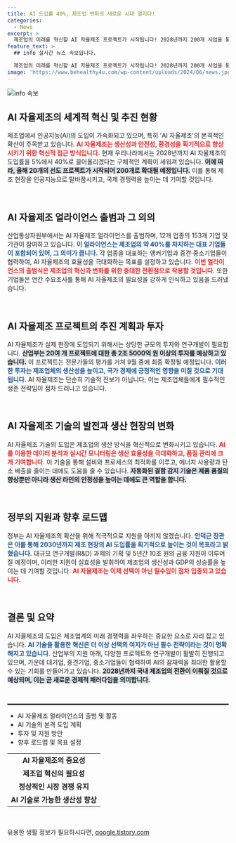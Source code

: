```yaml
---
title: AI 도입률 40%, 제조업 변화의 새로운 시대 열리다!
categories:
  - News
excerpt: >
  제조업의 미래를 혁신할 AI 자율제조 프로젝트가 시작됩니다! 2028년까지 200개 사업을 통해 AI 도입률을 40%로 끌어올려 생산성과 안전성을 대폭 향상시킬 계획입니다. 지금 바로 자세한 내용을 확인하세요!
feature_text: >
  ## info 실시간 뉴스 속보입니다.

  제조업의 미래를 혁신할 AI 자율제조 프로젝트가 시작됩니다! 2028년까지 200개 사업을 통해 AI 도입률을 40%로 끌어올려 생산성과 안전성을 대폭 향상시킬 계획입니다. 지금 바로 자세한 내용을 확인하세요!
image: 'https://www.behealthy4u.com/wp-content/uploads/2024/06/news.jpg'
---
```


<p><img src="https://www.behealthy4u.com/wp-content/uploads/2024/06/news.jpg" alt="info 속보" /></p>

<h2 data-ke-size="size26">AI 자율제조의 세계적 혁신 및 추진 현황</h2>

<p data-ke-size="size16">제조업에서 인공지능(AI)의 도입이 가속화되고 있으며, 특히 'AI 자율제조'의 본격적인 확산이 주목받고 있습니다. <b><span style="color: #ee2323;">AI 자율제조는 생산성과 안전성, 환경성을 획기적으로 향상시키기 위한 혁신적 접근 방식입니다.</span></b> 현재 우리나라에서는 2028년까지 AI 자율제조의 도입률을 5%에서 40%로 끌어올리겠다는 구체적인 계획이 세워져 있습니다. <b><span style="background-color: #21538527;">이에 따라, 올해 20개의 선도 프로젝트가 시작되어 200개로 확대될 예정입니다.</span></b> 이를 통해 제조 현장을 인공지능으로 탈바꿈시키고, 국제 경쟁력을 높이는 데 기여할 것입니다.</p>

<p data-ke-size="size16">&nbsp;</p>

<h2 data-ke-size="size26">AI 자율제조 얼라이언스 출범과 그 의의</h2>

<p data-ke-size="size16">산업통상자원부에서는 AI 자율제조 얼라이언스를 출범하며, 12개 업종의 153개 기업 및 기관이 참여하고 있습니다. <b><span style="color: #1a5490;">이 얼라이언스는 제조업의 약 40%를 차지하는 대표 기업들이 포함되어 있어, 그 의미가 큽니다.</span></b> 각 업종을 대표하는 앵커기업과 중견·중소기업들이 협력하여, AI 자율제조의 효율성을 극대화하는 목표를 설정하고 있습니다. <b><span style="color: #ee2323;">이번 얼라이언스의 출범식은 제조업의 혁신과 변화를 위한 중대한 전환점으로 작용할 것입니다.</span></b> 또한 기업들은 연간 수요조사를 통해 AI 자율제조의 필요성을 강하게 인식하고 있음을 드러냈습니다.</p>

<p data-ke-size="size16">&nbsp;</p>

<h2 data-ke-size="size26">AI 자율제조 프로젝트의 추진 계획과 투자</h2>

<p data-ke-size="size16">AI 자율제조가 실제 현장에 도입되기 위해서는 상당한 규모의 투자와 연구개발이 필요합니다. <b><span style="background-color: #21538527;">산업부는 20여 개 프로젝트에 대한 총 2조 5000억 원 이상의 투자를 예상하고 있습니다.</span></b> 이 프로젝트는 전문가들의 평가를 거쳐 9월 중에 최종 확정될 예정입니다. <b><span style="color: #1a5490;">이러한 투자는 제조업체의 생산성을 높이고, 국가 경제에 긍정적인 영향을 미칠 것으로 기대됩니다.</span></b> AI 자율제조는 단순히 기술적 진보가 아닙니다; 이는 제조업체들에게 필수적인 생존 전략임이 점차 드러나고 있습니다.</p>

<p data-ke-size="size16">&nbsp;</p>

<h2 data-ke-size="size26">AI 자율제조 기술의 발전과 생산 현장의 변화</h2>

<p data-ke-size="size16">AI 자율제조 기술의 도입은 제조업의 생산 방식을 혁신적으로 변화시키고 있습니다. <b><span style="color: #ee2323;">AI를 이용한 데이터 분석과 실시간 모니터링은 생산 효율성을 극대화하고, 품질 관리에 크게 기여합니다.</span></b> 이 기술을 통해 설비와 프로세스의 최적화를 이루고, 에너지 사용량과 탄소 배출을 줄이는 데에도 도움을 줄 수 있습니다. <b><span style="background-color: #21538527;">자동화된 결함 감지 기술은 제품 품질의 향상뿐만 아니라 생산 라인의 안정성을 높이는 데에도 큰 역할을 합니다.</span></b></p>

<p data-ke-size="size16">&nbsp;</p>

<h2 data-ke-size="size26">정부의 지원과 향후 로드맵</h2>

<p data-ke-size="size16">정부는 AI 자율제조의 확산을 위해 적극적으로 지원을 아끼지 않겠습니다. <b><span style="color: #1a5490;">안덕근 장관은 이를 통해 2030년까지 제조 현장의 AI 도입률을 획기적으로 높이는 것이 목표라고 밝혔습니다.</span></b> 대규모 연구개발(R&D) 과제의 기획 및 5년간 10조 원의 금융 지원이 이루어질 예정이며, 이러한 지원이 실효성을 발휘하여 제조업의 생산성과 GDP의 상승률을 높이는 데 기여할 것입니다. <b><span style="color: #ee2323;">AI 자율제조는 이제 선택이 아닌 필수임이 점차 입증되고 있습니다.</span></b></p>

<p data-ke-size="size16">&nbsp;</p>

<h2 data-ke-size="size26">결론 및 요약</h2>

<p data-ke-size="size16">AI 자율제조의 도입은 제조업계의 미래 경쟁력을 좌우하는 중요한 요소로 자리 잡고 있습니다. <b><span style="color: #1a5490;">AI 기술을 활용한 혁신은 더 이상 선택의 여지가 아닌 필수 전략이라는 것이 명확해지고 있습니다.</span></b> 산업부의 지원 아래, 다양한 프로젝트와 연구개발이 활발히 진행되고 있으며, 가운데 대기업, 중견기업, 중소기업들이 협력하여 AI의 잠재력을 최대한 활용할 수 있는 기회를 만들어가고 있습니다. <b><span style="background-color: #21538527;">2028년까지 국내 제조업의 전환이 이뤄질 것으로 예상되며, 이는 곧 새로운 경제적 패러다임을 의미합니다.</span></b></p>

<p data-ke-size="size16">&nbsp;</p>

<hr style="height: 3px;">

<ul>
    <li>AI 자율제조 얼라이언스의 출범 및 활동</li>
    <li>AI 기술의 본격 도입 계획</li>
    <li>투자 및 지원 방안</li>
    <li>향후 로드맵 및 목표 설정</li>
</ul>

<table style="width: 100%; border-collapse: collapse;">
    <tr>
        <td style="text-align: center; height: 17px;"><b>AI 자율제조의 중요성</b></td>
    </tr>
    <tr>
        <td style="text-align: center; height: 17px;"><b>제조업 혁신의 필요성</b></td>
    </tr>
    <tr>
        <td style="text-align: center; height: 17px;"><b>정상적인 시장 경쟁 유지</b></td>
    </tr>
    <tr>
        <td style="text-align: center; height: 17px;"><b>AI 기술로 가능한 생산성 향상</b></td>
    </tr>
</table>

<p data-ke-size="size16">&nbsp;</p>
유용한 생활 정보가 필요하시다면, <a href="https://qoogle.tistory.com" rel="dofollow">qoogle.tistory.com</a>


